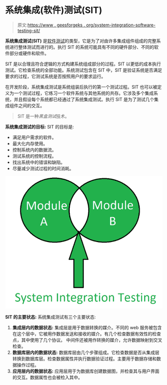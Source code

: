# 系统集成(软件)测试(SIT)

> 原文:[https://www . geesforgeks . org/system-integration-software-testing-sit/](https://www.geeksforgeeks.org/system-integration-software-testing-sit/)

**系统集成测试(SIT)** 是[软件测试](https://www.geeksforgeeks.org/software-testing-basics/)的类型，它是为了对由许多集成组件组成的完整系统进行整体测试而进行的。执行 SIT 的系统可能具有不同的硬件部分、不同的软件部分或硬件和软件。

SIT 是以合理且符合逻辑的方式构建系统组成部分的过程。SIT 以更低的成本执行测试。它检查系统的全部功能。系统测试包含在 SIT 中，SIT 是验证系统是否满足要求的过程，它测试系统是否按照用户的要求运行。

在开发阶段，系统集成测试是系统组装后执行的第一个测试过程。SIT 也可以被定义为一个测试过程，它练习一个软件系统与其他系统的共存。它涉及多个集成系统，并且假设每个系统都已经通过了系统集成测试。执行 SIT 是为了测试几个集成组件之间的交互。

> SIT 是一种*黑盒测试*技术。

**系统集成测试的目标:**
SIT 的目标是:

*   满足用户需求的软件。
*   最大化内存使用。
*   控制系统内的数据流。
*   测试系统的控制流程。
*   找出系统中的错误和缺陷。
*   尽量减少测试过程的时间消耗。

![](img/75416509dc3d16f224a3beec38e20fe9.png)

**SIT 的主要状态:**
系统集成测试有三个主要状态:

1.  **集成层内的数据状态:**
    集成层是用于数据转换的媒介。不同的 web 服务被包含在这个层中，它被用作数据发送和接收的媒介。有几个检查数据有效性的检查点，其中使用了几个协议。
    中间件还被用作转换的媒介，允许数据映射到交叉检查。
2.  **数据库层内的数据状态:**
    数据库层由几个步骤组成。它检查数据是否从集成层转换到数据库层。检查数据属性并执行数据验证过程。主要用于数据存储和数据操作过程。
3.  **应用层内的数据状态:**
    应用层用于为数据库创建数据图，并检查其与用户界面的交互。数据属性也会被检入其中。